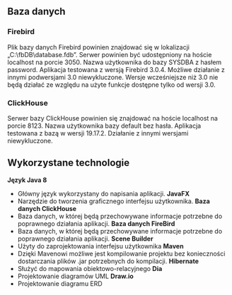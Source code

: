 ##	Baza danych
###	Firebird
Plik bazy danych Firebird powinien znajdować się w lokalizacji „C:\fbDB\database.fdb”. Serwer powinien być udostępniony na hoście localhost na porcie 3050. Nazwa użytkownika do bazy SYSDBA z hasłem password. Aplikacja testowana z wersją Firebird 3.0.4. Możliwe działanie z innymi podwersjami 3.0 niewykluczone. Wersje wcześniejsze niż 3.0 nie będą działać ze względu na użyte funkcje dostępne tylko od wersji 3.0.
###	ClickHouse
Serwer bazy ClickHouse powinien się znajdować na hoście localhost na porcie 8123. Nazwa użytkownika bazy default bez hasła. Aplikacja testowana z bazą w wersji 19.17.2. Działanie 
z innymi wersjami niewykluczone.

##	Wykorzystane technologie
<b>Język Java 8</b>
-	Główny język wykorzystany do napisania aplikacji. 
<b>JavaFX</b>
-	Narzędzie do tworzenia graficznego interfejsu użytkownika.
<b>Baza danych ClickHouse</b>
-	Baza danych, w której będą przechowywane informacje potrzebne do poprawnego działania aplikacji.
<b>Baza danych FireBird</b>
-	Baza danych, w której będą przechowywane informacje potrzebne do poprawnego działania aplikacji.
<b>Scene Builder</b>
-	Użyty do zaprojektowania interfejsu użytkownika
<b>Maven</b>
-	Dzięki Mavenowi możliwe jest kompilowanie projektu bez konieczności dostarczania plików .jar potrzebnych do kompilacji.
<b>Hibernate</b>
-	Służyć do mapowania obiektowo-relacyjnego
<b>Dia</b>
-	Projektowanie diagramów UML
<b>Draw.io</b>
-	Projektowanie diagramu ERD
